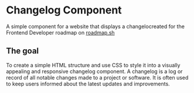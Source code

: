 # Changelog Component

A simple component for a website that displays a changelocreated for the Frontend Developer roadmap on [roadmap.sh](https://roadmap.sh/projects/changelog-component)

## The goal 

To create a simple HTML structure and use CSS to style it into a visually appealing and responsive changelog component. A changelog is a log or record of all notable changes made to a project or software. It is often used to keep users informed about the latest updates and improvements.


